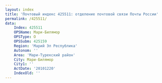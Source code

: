 ```yaml
---
layout: index
title: 'Почтовый индекс 425511: отделение почтовой связи Почты России'
permalink: /425511/
data:
    Index: 425511
    OPSName: Мари-Билямор
    OPSType: О
    OPSSubm: 425159
    Region: 'Марий Эл Республика'
    Autonom: ''
    Area: 'Мари-Турекский район'
    City: Мари-Билямор
    City1: ''
    ActDate: '20101220'
    IndexOld: ''
---
```

